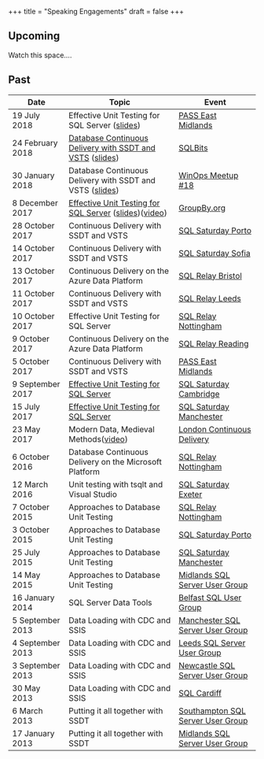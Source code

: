 +++
title = "Speaking Engagements"
draft = false
+++

## Upcoming

Watch this space....




## Past

|Date       |Topic                              |Event
|-----------|-----------------------------------|------------------------------------------------------------|
|19 July 2018|Effective Unit Testing for SQL Server ([slides](http://arapaima.uk/presentations/slides-tsqlt-groupby/))|[PASS East Midlands](https://www.meetup.com/PASSEastMidlands/events/252558555/)
|24 February 2018|[Database Continuous Delivery with SSDT and VSTS](https://sqlbits.com/Sessions/Event17/Database_Continuous_Delivery_with_SSDT_and_VSTS) ([slides](http://arapaima.uk/presentations/database-cd-sqlbits-2018/))|[SQLBits](https://sqlbits.com/)
|30 January 2018|Database Continuous Delivery with SSDT and VSTS ([slides](http://arapaima.uk/presentations/ssdt-vsts-winops18/))|[WinOps Meetup #18](https://www.meetup.com/WinOps/events/245497188/)
|8 December 2017|[Effective Unit Testing for SQL Server](https://groupby.org/conference-session-abstracts/effective-unit-testing-for-sql-server/) ([slides](http://arapaima.uk/presentations/slides-tsqlt-groupby/))([video](https://www.youtube.com/watch?v=zF6tmUwwkuo))|[GroupBy.org](https://groupby.org/)
|28 October 2017|Continuous Delivery with SSDT and VSTS|[SQL Saturday Porto](http://www.sqlsaturday.com/685/eventhome.aspx)
|14 October 2017|Continuous Delivery with SSDT and VSTS|[SQL Saturday Sofia](http://www.sqlsaturday.com/642/eventhome.aspx)
|13 October 2017|Continuous Delivery on the Azure Data Platform|[SQL Relay Bristol](https://www.sqlrelay.co.uk/)
|11 October 2017|Continuous Delivery with SSDT and VSTS|[SQL Relay Leeds](https://www.sqlrelay.co.uk/)
|10 October 2017|Effective Unit Testing for SQL Server|[SQL Relay Nottingham](https://www.sqlrelay.co.uk/)
|9 October 2017|Continuous Delivery on the Azure Data Platform| [SQL Relay Reading](https://www.sqlrelay.co.uk/)
|5 October 2017|Continuous Delivery with SSDT and VSTS|[PASS East Midlands](https://www.meetup.com/PASSEastMidlands/events/234773437/)
|9 September 2017|[Effective Unit Testing for SQL Server](http://www.sqlsaturday.com/632/Sessions/Details.aspx?sid=63722)|[SQL Saturday Cambridge](http://www.sqlsaturday.com/632/EventHome.aspx)
|15 July 2017|[Effective Unit Testing for SQL Server](http://www.sqlsaturday.com/645/Sessions/Details.aspx?sid=62532)|[SQL Saturday Manchester](http://www.sqlsaturday.com/645/EventHome.aspx)
|23 May 2017|Modern Data, Medieval Methods([video](https://vimeo.com/channels/londoncd/219012736))|[London Continuous Delivery](https://www.meetup.com/London-Continuous-Delivery/events/239299249/)|
|6 October 2016|Database Continuous Delivery on the Microsoft Platform|[SQL Relay Nottingham](http://www.sqlrelay.co.uk/event/sql-relay-2015-nottingham/)
|12 March 2016|Unit testing with tsqlt and Visual Studio|[SQL Saturday Exeter](http://www.sqlsaturday.com/496/EventHome.aspx)
|7 October 2015|Approaches to Database Unit Testing|[SQL Relay Nottingham](http://www.sqlrelay.co.uk/event/sql-relay-2015-nottingham/)
|3 October 2015|Approaches to Database Unit Testing|[SQL Saturday Porto](http://www.sqlsaturday.com/429/eventhome.aspx)
|25 July 2015|Approaches to Database Unit Testing|[SQL Saturday Manchester](http://www.sqlsaturday.com/418/eventhome.aspx)
|14 May 2015|Approaches to Database Unit Testing|[Midlands SQL Server User Group](http://www.sqlmidlands.com)
|16 January 2014|SQL Server Data Tools|[Belfast SQL User Group](http://belfast.sqlpass.org/)
|5 September 2013|Data Loading with CDC and SSIS|[Manchester SQL Server User Group](http://manssug.sqlpass.org)
|4 September 2013|Data Loading with CDC and SSIS|[Leeds SQL Server User Group](https://sqlserverfaq.com/blog/2016/10/09/leeds-sql-server-user-group/)
|3 September 2013|Data Loading with CDC and SSIS|[Newcastle SQL Server User Group](http://manssug.sqlpass.org)
|30 May 2013|Data Loading with CDC and SSIS|[SQL Cardiff](http://www.meetup.com/Cardiff-SQL-Server-User-Group/)
|6 March 2013|Putting it all together with SSDT|[Southampton SQL Server User Group](http://sqlsoton.org/)
|17 January 2013|Putting it all together with SSDT|[Midlands SQL Server User Group](http://www.sqlmidlands.com)
